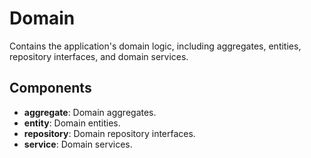 # Domain

Contains the application's domain logic, including aggregates, entities, repository interfaces, and domain services.

## Components

- **aggregate**: Domain aggregates.
- **entity**: Domain entities.
- **repository**: Domain repository interfaces.
- **service**: Domain services.
